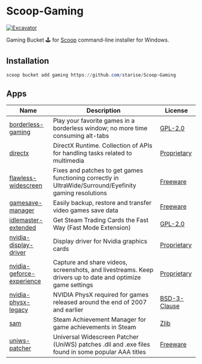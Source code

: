 # Scoop-Gaming

[![Excavator](https://github.com/starise/Scoop-Gaming/actions/workflows/schedule.yml/badge.svg)](https://github.com/starise/Scoop-Gaming/actions/workflows/schedule.yml)

Gaming Bucket 🕹️ for [Scoop](https://scoop.sh/) command-line installer for Windows.

## Installation

```powershell
scoop bucket add gaming https://github.com/starise/Scoop-Gaming
```

## Apps

<!-- <apps> -->
<!-- The following table was inserted by makeindex.py -->
<!-- Your edits will be lost the next time makeindex.py is run -->
|Name|Description|License|
|----|-----------|-------|
|[borderless-gaming](https://github.com/Codeusa/Borderless-Gaming)|Play your favorite games in a borderless window; no more time consuming alt-tabs|[GPL-2.0](https://spdx.org/licenses/GPL-2.0.html "https://spdx.org/licenses/GPL-2.0.html")|
|[directx](https://www.microsoft.com/en-us/download/details.aspx?id=35)|DirectX Runtime. Collection of APIs for handling tasks related to multimedia|[Proprietary](https://en.m.wikipedia.org/wiki/Software_license#Proprietary_software_licenses "https://en.m.wikipedia.org/wiki/Software_license#Proprietary_software_licenses")|
|[flawless-widescreen](https://www.flawlesswidescreen.org)|Fixes and patches to get games functioning correctly in UltraWide/Surround/Eyefinity gaming resolutions|[Freeware](https://www.flawlesswidescreen.org/fws/core/licences/Summary.txt "https://www.flawlesswidescreen.org/fws/core/licences/Summary.txt")|
|[gamesave-manager](https://www.gamesave-manager.com)|Easily backup, restore and transfer video games save data|[Freeware](https://en.wikipedia.org/wiki/Freeware "https://en.wikipedia.org/wiki/Freeware")|
|[idlemaster-extended](https://github.com/JonasNilson/idle_master_extended)|Get Steam Trading Cards the Fast Way (Fast Mode Extension)|[GPL-2.0](https://spdx.org/licenses/GPL-2.0.html "https://spdx.org/licenses/GPL-2.0.html")|
|[nvidia-display-driver](https://www.nvidia.com)|Display driver for Nvidia graphics cards|[Proprietary](https://www.nvidia.com/en-us/about-nvidia/eula-agreement/ "https://www.nvidia.com/en-us/about-nvidia/eula-agreement/")|
|[nvidia-geforce-experience](https://www.nvidia.com/en-us/geforce/geforce-experience)|Capture and share videos, screenshots, and livestreams. Keep drivers up to date and optimize game settings|[Proprietary](https://www.nvidia.com/en-us/about-nvidia/eula-agreement/ "https://www.nvidia.com/en-us/about-nvidia/eula-agreement/")|
|[nvidia-physx-legacy](https://www.nvidia.com/object/physx-9.13.0604-legacy-driver.html)|NVIDIA PhysX required for games released around the end of 2007 and earlier|[BSD-3-Clause](https://gameworksdocs.nvidia.com/PhysX/4.0/documentation/PhysXGuide/Manual/License.html "https://gameworksdocs.nvidia.com/PhysX/4.0/documentation/PhysXGuide/Manual/License.html")|
|[sam](https://github.com/gibbed/SteamAchievementManager)|Steam Achievement Manager for game achievements in Steam|[Zlib](https://spdx.org/licenses/Zlib.html "https://spdx.org/licenses/Zlib.html")|
|[uniws-patcher](http://www.wsgf.org/article/universal-widescreen-uniws-patcher)|Universal Widescreen Patcher (UniWS) patches .dll and .exe files found in some popular AAA titles|[Freeware](https://en.wikipedia.org/wiki/Freeware "https://en.wikipedia.org/wiki/Freeware")|
